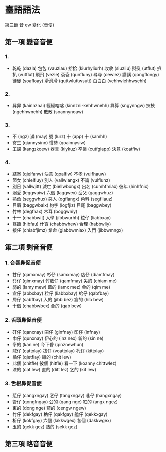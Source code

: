 # 臺語語法

第三節 音 ew 變化 (音便)

## 第一項 變音音便

### 1.

* 乾乾 (dazla) 包包 (vauzlau) 拾拾 (kiurhyliurh) 收收 (siuzliu) 熨熨 (utflut) 扒扒 (vutflut) 飛飛 (vezle) 袞袞 (qunfluny) 尋尋 (cewlez) 講講 (qongflongy) 徙徙 (soafloay) 滑滑滑 (quttwluttwsutt) 白白白 (vehhwlehhwsehh)

### 2.

* 舁舁 (kainnznai) 經經喀喀 (kinnzni-kehhwnehh) 算算 (sngynngw) 挾挾 (ngehhwnehh) 散散 (soannynoaw)

### 3.

* 不 (ngz) 滿 (may) 號 (lurz) 十 (app) 十 (samhh)
* 寄生 (qiannysinn) 慣勢 (qoainnysiw)
* 工課 (kangzkoew) 器具 (kiykuz) 卒業 (cutfgiapp) 決意 (koatfiw)

### 4.
* 結案 (qielfanw) 決意 (qoalfiw) 不孝 (vulfhauw)
* 節女 (chielfluy) 別人 (vallwlangx) 不論 (vulflunz)
* 別日 (vallwjitt) 滅亡 (biellwbongx) 出名 (cumhfmiax) 彼年 (hinhfnix)
* 溺愛 (leggwaiw) 六個 (laggwex) 岳父 (gaggwhuz)
* 熟魚 (seggwhux) 惡人 (ogflangx) 色料 (segfliauz)
* 目眉 (baggwbaix) 約字 (iogfjiz) 目尾 (baggwbey)
* 竹林 (degfnax) 木耳 (boggwniy)
* 十一 (chabbwit) 入學 (jibbwurhh) 粒仔 (liabbxay)
* 翕甌 (hibfau) 什貨 (chabbwhew) 合理 (habbwliy)
* 接任 (chiabfjimz) 業命 (giabbwmiax) 入門 (jibbwmngx)

## 第二項 剩音音便

### 1. 合唇鼻促音便

* 甘仔 (qamxmay) 杉仔 (samxmay) 店仔 (diamfmay)
* 砛仔 (gimxmay) 竹敢仔 (qamfmay) 尖的 (chiam me)
* 弱的 (lamy mew) 藍的 (lamx mez) 金的 (qim me)
* 盒仔 (abbxbay) 粒仔 (liabbxbay) 蛤仔 (qabfbay)
* 屑仔 (sabfbay) 入的 (jibb bez) 翕的 (hib bew)
* 十個 (chabbwbex) 合的 (qab bew)

### 2. 舌頭鼻促音便

* 矸仔 (qanxnay) 囝仔 (ginfnay) 印仔 (infnay)
* 巾仔 (qunxnay) 伊心的 (inz nex) 新的 (sin ne)
* 牽的 (kan ne) 今下昏 (qinznewhun)
* 賊仔 (cattxlay) 拔仔 (voattxlay) 杙仔 (kittxlay)
* 橘仔 (qietflay) 織的 (chit lew)
* 此個 (chitfle) 彼個 (hitfle) 看一下 (koanny chittwlez)
* 漆的 (cat lew) 直的 (ditt lez) 乞的 (kit lew)

### 3. 舌根鼻促音便

* 䓤仔 (cangxngay) 窓仔 (tangxngay) 巷仔 (hangxngay)
* 管仔 (qongfngay) 公的 (qang nge) 紅的 (angx ngez)
* 東的 (dong nge) 蒸的 (cengw ngew)
* 竹仔 (dekfgay) 桷仔 (qakfgay) 艗仔 (qekkxgay)
* 析仔 (kokfgay) 六個 (lakkwgex) 各個 (dakkwgex)
* 玉的 (gekk gez) 熟的 (sekk gez)

## 第三項 略音音便
